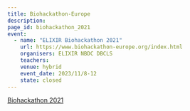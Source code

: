 ```yaml
---
title: Biohackathon-Europe
description: 
page_id: biohackathon_2021
event:
  - name: "ELIXIR Biohackathon 2021"
    url: https://www.biohackathon-europe.org/index.html
    organisers: ELIXIR NBDC DBCLS
    teachers: 
    venue: hybrid
    event_date: 2023/11/8-12
    state: closed
---
```


[Biohackathon 2021](https://www.biohackathon-europe.org/index.html)


<br>
